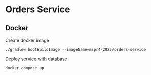 # Orders Service

## Docker

Create docker image

```shell
./gradlew bootBuildImage --imageName=mspr4-2025/orders-service
```

Deploy service with database

```shell
docker compose up
```
